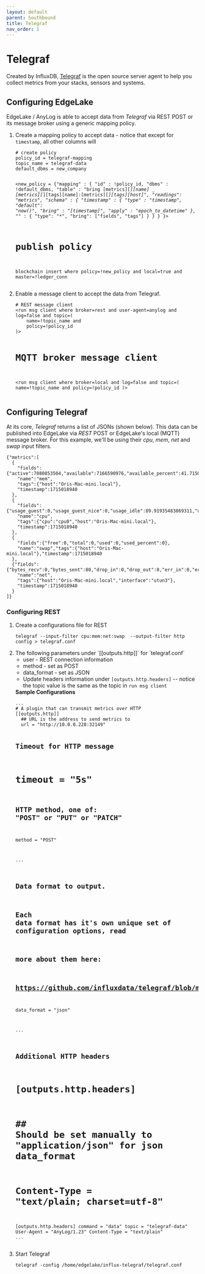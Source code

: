 ```yaml
---
layout: default
parent: Southbound
title: Telegraf
nav_order: 1
---
```

# Telegraf 

Created by InfluxDB, [Telegraf](https://www.influxdata.com/time-series-platform/telegraf/) is the open source server agent to help you collect metrics from your stacks, sensors and systems.

## Configuring EdgeLake

EdgeLake / AnyLog is able to accept data from _Telegraf_ via REST POST or its message broker using a generic mapping 
policy.  

<ol start="1">
<li>Create a mapping policy to accept data  - notice that except for <code class="language-anylog">timestamp</code>,  all other columns will
<pre class="code-frame"><code class="language-anylog"># create policy 
policy_id = telegraf-mapping
topic_name = telegraf-data
default_dbms = new_company 

&lt;new_policy = {"mapping" : {
        "id" : !policy_id,
        "dbms" : !default_dbms,
        "table" : "bring [metrics][*][name] _ [metrics][*][tags][name]:[metrics][*][tags][host]",
        "readings": "metrics",
        "schema" : {
                "timestamp" : {
                    "type" : "timestamp",
                    "default": "now()",
                    "bring" : "[timestamp]",
                    "apply" :  "epoch_to_datetime"
                },
                "*" : {
                    "type": "*",
                    "bring": ["fields", "tags"]
                }
         }
   }
}&gt;

# publish policy 
blockchain insert where policy=!new_policy and local=true and master=!ledger_conn</code></pre></li>

<li>Enable a message client to accept the data from Telegraf. 
<pre class="code-frame"><code class="language-anylog"># REST message client 
&lt;run msg client where broker=rest and user-agent=anylog and log=false and topic=(
    name=!topic_name and
    policy=!policy_id
)&gt;

# MQTT broker message client
&lt;run msg client where broker=local and log=false and topic=(
    name=!topic_name and
    policy=!policy_id
)&gt;
</code></pre></li></ol>

## Configuring Telegraf

At its core, _Telegraf_ returns a list of JSONs (shown below). This data can be published into EdgeLake via _REST_ POST 
or EdgeLake's local (MQTT) message broker. For this example, we'll be using their _cpu_, _mem_, _net_ and _swap_ 
input filters.  

<pre class="code-frame"><code class="language-json">{"metrics":[
  {
    "fields":{"active":7080853504,"available":7166590976,"available_percent":41.715049743652344,"free":415137792,"inactive":6751453184,"total":17179869184,"used":10013278208,"used_percent":58.284950256347656,"wired":1292861440},
    "name":"mem",
    "tags":{"host":"Oris-Mac-mini.local"},
    "timestamp":1715018940
  },
  {
    "fields":{"usage_guest":0,"usage_guest_nice":0,"usage_idle":89.91935483869311,"usage_iowait":0,"usage_irq":0,"usage_nice":0,"usage_softirq":0,"usage_steal":0,"usage_system":2.7217741935480912,"usage_user":7.358870967749625},
    "name":"cpu",
    "tags":{"cpu":"cpu0","host":"Oris-Mac-mini.local"},
    "timestamp":1715018940
  },
  {
    "fields":{"free":0,"total":0,"used":0,"used_percent":0},
    "name":"swap","tags":{"host":"Oris-Mac-mini.local"},"timestamp":1715018940
  },
  {"fields":{"bytes_recv":0,"bytes_sent":80,"drop_in":0,"drop_out":0,"err_in":0,"err_out":0,"packets_recv":0,"packets_sent":1,"speed":-1},
    "name":"net",
    "tags":{"host":"Oris-Mac-mini.local","interface":"utun3"},
    "timestamp":1715018940
  }
]}
</code></pre>

### Configuring REST 
<ol start="1">
<li>Create a configurations file for REST 
<pre class="code-frame"><code class="language-shell">telegraf --input-filter cpu:mem:net:swap  --output-filter http config > telegraf.conf</code></pre>
</li>

<li>The following parameters under `[[outputs.http]]` for `telegraf.conf`
    <ul style="padding-left: 20px;">
        <li>user - REST connection information</li> 
        <li>method - set as POST</li>
        <li>data_format - set as JSON</li>
        <li>Update headers information under <code class="language-config">[outputs.http.headers]</code> -- notice the topic value is the same as the topic in <code class="language-config">run msg client</code></li>
    </ul> 
<b>Sample Configurations</b>
<pre class="code-frame"><code class="language-shell">...
# A plugin that can transmit metrics over HTTP
[[outputs.http]]
  ## URL is the address to send metrics to
  url = "http://10.0.0.228:32149"
  
  ## Timeout for HTTP message
  # timeout = "5s"

  ## HTTP method, one of: "POST" or "PUT" or "PATCH"
  method = "POST"
  
  ...
  
  ## Data format to output.
  ## Each data format has it's own unique set of configuration options, read
  ## more about them here:
  ## https://github.com/influxdata/telegraf/blob/master/docs/DATA_FORMATS_OUTPUT.md
  data_format = "json"
  
  ...
  
  ## Additional HTTP headers
  # [outputs.http.headers]
  #   ## Should be set manually to "application/json" for json data_format
  #   Content-Type = "text/plain; charset=utf-8"
  [outputs.http.headers]
    command = "data"
    topic = "telegraf-data"
    User-Agent = "AnyLog/1.23"
    Content-Type = "text/plain"
...</code></pre></li>

<li>Start Telegraf
<pre class="code-frame"><code class="language-shell">telegraf -config /home/edgelake/influx-telegraf/telegraf.conf</code></pre>
</li></ol>
</li>